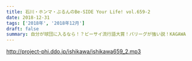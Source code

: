 ```yaml
---
title: 石川・ホンマ・ぶるんのBe-SIDE Your Life! vol.659-2
date: 2018-12-31
tags: ['2018年', '2018年12月']
draft: false
summary: 自分が球団に入るなら！？ビーサイ流行語大賞！パリーグが強い説！KAGAWA
---
```


http://project-phi.ddo.jp/ishikawa/ishikawa659_2.mp3
